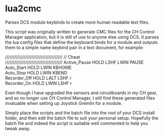 # lua2cmc
Parses DCS module keybinds to create more human readable text files.

This script was originally written to generate CMC files for the CH Control Manager application, but it is still of use to anyone else using DCS. It parses the lua config files that define the keyboard binds for a module and outputs them to a simple name keybind pair in a text document, for example:

/////////////////////////////////////
// Cheat                                                            
/////////////////////////////////////
Active_Pause                                                      HOLD LSHF LWIN PAUSE 
Auto_Start                                                        HOLD LWIN KBHOME     
Auto_Stop                                                         HOLD LWIN KBEND      
Recorder_Off                                                      HOLD LALT LSHF r     
Recorder_On                                                       HOLD LWIN LSHF r     

Even though I have upgraded the sensors and circuitboards in my CH gear, and so no longer use CH Control Manager, I still find these generated files invaluable when setting up Joystick Gremlin for a module.

Simply place the scripts and the batch file into the root of your DCS install folder, and then edit the batch file to suit your personal setup. Hopefully the batch file and indeed the script is suitable well commented to help you tweak away.
